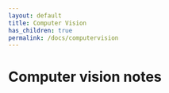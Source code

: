 ```yaml
---
layout: default
title: Computer Vision
has_children: true
permalink: /docs/computervision
---
```


# Computer vision notes
